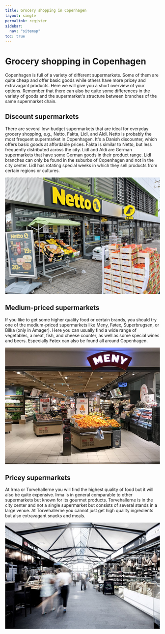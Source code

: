 ```yaml
---
title: Grocery shopping in Copenhagen
layout: single
permalink: register
sidebar:
  nav: "sitemap"
toc: true
---
```


# Grocery shopping in Copenhagen

Copenhagen is full of a variety of different supermarkets. Some of them are quite cheap and offer basic goods while others have more pricey and extravagant products. Here we will give you a short overview of your options. Remember that there can also be quite some differences in the variety of goods and the supermarket's structure between branches of the same supermarket chain. 

## Discount supermarkets

There are several low-budget supermarkets that are ideal for everyday grocery shopping, e.g., Netto, Fakta, Lidl, and Aldi. Netto is probably the most frequent supermarket in Copenhagen. It's a Danish discounter, which offers basic goods at affordable prices. Fakta is similar to Netto, but less frequently distributed across the city. Lidl and Aldi are German supermarkets that have some German goods in their product range. Lidl branches can only be found in the suburbs of Copenhagen and not in the city center. Lidl has rotating special weeks in which they sell products from certain regions or cultures.

![](Figures/netto.png)

## Medium-priced supermarkets

If you like to get some higher quality food or certain brands, you should try one of the medium-priced supermarkets like Meny, Føtex, Superbrugsen, or Bilka (only in Amager). Here you can usually find a wide range of vegetables, a meat, fish, and cheese counter, as well as some special wines and beers. Especially Føtex can also be found all around Copenhagen.

![](Figures/Meny.jpg)

## Pricey supermarkets

At Irma or Torvehallerne you will find the highest quality of food but it will also be quite expensive. Irma is in general comparable to other supermarkets but known for its gourmet products. Torvehallerne is in the city center and not a single supermarket but consists of several stands in a large venue. At Torvehallerne you cannot just get high quality ingredients but also extravagant snacks and meals.

![](Figures/torvehallerne.jpg)